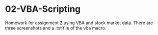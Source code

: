 # 02-VBA-Scripting
Homework for assignment 2 using VBA and stock market data. There are three screenshots and a .txt file of the vba macro.
